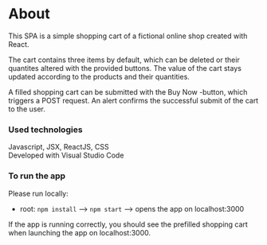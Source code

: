 # About

This SPA is a simple shopping cart of a fictional online shop created with React. 

The cart contains three items by default, which can be deleted or their quantites altered with the provided buttons. The value of the cart stays updated according to the products and their quantities.

A filled shopping cart can be submitted with the Buy Now -button, which triggers a POST request. An alert confirms the successful submit of the cart to the user.

### Used technologies

Javascript, JSX, ReactJS, CSS <br>
Developed with Visual Studio Code

### To run the app

Please run locally:

- root: `npm install` --> `npm start` --> opens the app on localhost:3000

If the app is running correctly, you should see the prefilled shopping cart when launching the app on localhost:3000.



